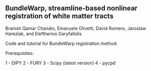 ## BundleWarp, streamline-based nonlinear registration of white matter tracts
Bramsh Qamar Chandio, Emanuele Olivetti, David Romero, Jaroslaw Harezlak, and Eleftherios Garyfallidis

Code and tutorial for BundleWarp registration method.

Prerequisites:

1 - DIPY
2 - FURY
3 - Scipy (latest version)
4 - pycpd
